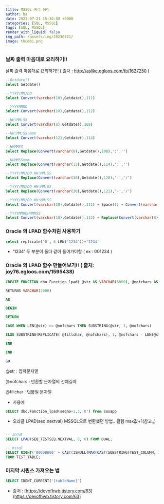 ```yaml
---
title: MSSQL 쿼리 정리
author: ha
date: 2023-07-21 15:30:00 +0900
categories: [SQL, MSSQL]
tags: [SQL, MSSQL]
render_with_liquid: false
img_path: /assets/img/20230721/
image: thumb1.png
---
```


### 날짜 출력 마음대로 요리하기!!

날짜 출력 마음대로 요리하기!! ( 출처 : http://aslike.egloos.com/tb/1627250 )

```sql
--Getdate()
Select Getdate()

--YYYY/MM/DD
Select Convert(varchar(10),Getdate(),111)

--YYYYMMDD
Select Convert(varchar(10),Getdate(),112)

--HH:MM:SS
Select Convert(varchar(8),Getdate(),108)

--HH:MM:SS:mmm
Select Convert(varchar(12),Getdate(),114)

--HHMMSS
Select Replace(Convert(varchar(8),Getdate(),108),':','')

--HHMMSSmmm
Select Replace(Convert(varchar(12),Getdate(),114),':','')

--YYYY/MM/DD HH:MM:SS
Select Replace(Convert(varchar(30),Getdate(),120),'-','/')

--YYYY/MM/DD HH:MM:SS
Select Replace(Convert(varchar(30),Getdate(),121),'-','/')

--YYYY/MM/DD HH:MM:SS
Select Convert(varchar(10),Getdate(),111) + Space(1) + Convert(varchar(8),Getdate(),108)

--YYYYMMDDHHMMSS
Select Convert(varchar(10),Getdate(),112) + Replace(Convert(varchar(8),Getdate(),108),':','')
```

### Oracle 의 LPAD 함수처럼 사용하기

```sql
select replicate('0', 6-LEN('1234'))+'1234'
```

- '1234' 두 부분이 둘다 같이 들어가야함 ( ex : 001234 )

### Oracle 의 LPAD 함수 만들어보기!! ( 출처: joy76.egloos.com/1595438)

```sql
CREATE FUNCTION dbo.Function_lpad( @str AS VARCHAR(8000), @nofchars AS INT, @fillchar AS VARCHAR(8000) = '')

RETURNS VARCHAR(2000)

AS

BEGIN

RETURN

CASE WHEN LEN(@str) >= @nofchars THEN SUBSTRING(@str, 1, @nofchars)

ELSE SUBSTRING(REPLICATE( @fillchar, @nofchars), 1, @nofchars - LEN(@str)) + @str

END

END

GO
```

@str : 입력문자열

@nofchars : 반환할 문자열의 전체길이

@fillchar : 덧붙일 문자열

- 사용예

```sql
SELECT dbo.Function_lpad(seqno+1,3,'0') from cusapp
```

- 오라클 LPAD(seq.nextval) MSSQL으로 변환했던 방법.. 컬럼 max값+1(참고,,)

```sql

-- 오라클
SELECT LPAD(SEQ_TESTSEQ.NEXTVAL, 8, 0) FROM DUAL;

-- mssql
SELECT RIGHT('00000000' + CAST(ISNULL(MAX(CAST(SUBSTRING(TEST_COLUMN, 3, LEN(TEST_COLUMN)) AS INT)), 0) + 1 AS VARCHAR(8)), 8) AS TEST_COLUMN
FROM TEST_TABLE;

```

### 마지막 시퀀스 가져오는 법

```sql
SELECT IDENT_CURRENT('[tableName]')
```

- 출처 : [https://devofhwb.tistory.com/63](https://devofhwb.tistory.com/63)
